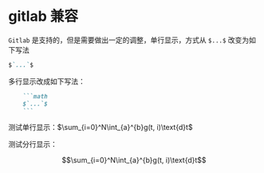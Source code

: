 # gitlab 兼容

`Gitlab` 是支持的，但是需要做出一定的调整，单行显示，方式从 `$...$` 改变为如下写法

```markdown
$`...`$
```

多行显示改成如下写法：

```markdown
    ```math
    $`...`$
    ```

```

测试单行显示：$\sum_{i=0}^N\int_{a}^{b}g(t, i)\text{d}t$

测试分行显示：

```math
\sum_{i=0}^N\int_{a}^{b}g(t, i)\text{d}t
```